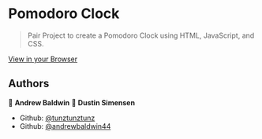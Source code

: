 # Pomodoro Clock
> Pair Project to create a Pomodoro Clock using HTML, JavaScript, and CSS.

[View in your Browser](https://andrewbaldwin44.github.io/Pomodoro_Clock/)

## Authors

👤 **Andrew Baldwin**
👤 **Dustin Simensen**

- Github: [@tunztunztunz](https://github.com/tunztunztunz)
- Github: [@andrewbaldwin44](https://github.com/andrewbaldwin44)
